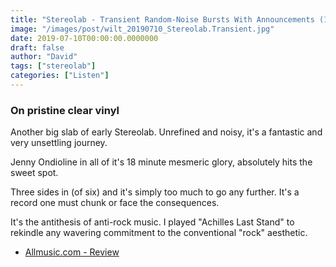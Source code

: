 ```yaml
---
title: "Stereolab - Transient Random-Noise Bursts With Announcements (1993)"
image: "/images/post/wilt_20190710_Stereolab.Transient.jpg"
date: 2019-07-10T00:00:00.0000000
draft: false
author: "David"
tags: ["stereolab"]
categories: ["Listen"]
---
```

### On pristine clear vinyl

 Another big slab of early Stereolab. Unrefined and noisy, it's a fantastic and very unsettling journey.

 Jenny Ondioline in all of it's 18 minute mesmeric glory, absolutely hits the sweet spot.

 Three sides in (of six) and it's simply too much to go any further. It's a record one must chunk or face the consequences.

 It's the antithesis of anti-rock music. I played "Achilles Last Stand" to rekindle any wavering commitment to the conventional "rock" aesthetic.

-  [Allmusic.com - Review](https://www.allmusic.com/album/transient-random-noise-bursts-with-announcements-mw0000101284)